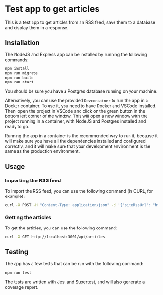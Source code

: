 # Test app to get articles

This is a test app to get articles from an RSS feed, save them to a database and display them in a response.

## Installation

The NodeJS and Express app can be installed by running the following commands:

```bash
npm install
npm run migrate
npm run build
npm run start
```

You should be sure you have a Postgres database running on your machine.

Alternatively, you can use the provided `Devcontainer` to run the app in a Docker container. To use it, you need to have Docker and VSCode installed. Then, open the project in VSCode and click on the green button in the bottom left corner of the window. This will open a new window with the project running in a container, with NodeJS and Postgres installed and ready to go.

Running the app in a container is the recommended way to run it, because it will make sure you have all the dependencies installed and configured correctly, and it will make sure that your development environment is the same as the production environment.

## Usage

### Importing the RSS feed

To import the RSS feed, you can use the following command (in CURL, for example):

```bash
curl -X POST -H "Content-Type: application/json" -d '{"siteRssUrl": "https://www.npr.org/rss/rss.php?id=1001"}' http://localhost:3001/api/articles/import
```

### Getting the articles

To get the articles, you can use the following command:

```bash
curl -X GET http://localhost:3001/api/articles
```

## Testing

The app has a few tests that can be run with the following command:

```bash
npm run test
```

The tests are written with Jest and Supertest, and will also generate a coverage report.